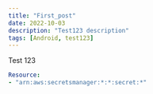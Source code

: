 ```yaml
---
title: "First_post"
date: 2022-10-03
description: "Test123 description"
tags: [Android, test123]
---
```


Test 123

```yaml
Resource:
- "arn:aws:secretsmanager:*:*:secret:*"
```
